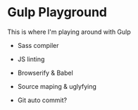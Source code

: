 # Gulp Playground

This is where I'm playing around with Gulp 

- Sass compiler
- JS linting
- Browserify & Babel 
- Source maping & uglyfying 

- Git auto commit?

